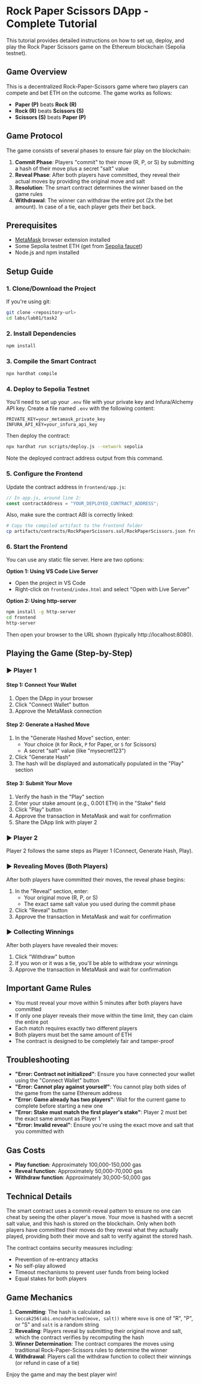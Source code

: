 # Rock Paper Scissors DApp - Complete Tutorial

This tutorial provides detailed instructions on how to set up, deploy, and play the Rock Paper Scissors game on the Ethereum blockchain (Sepolia testnet).

## Game Overview

This is a decentralized Rock-Paper-Scissors game where two players can compete and bet ETH on the outcome. The game works as follows:

- **Paper (P)** beats **Rock (R)**
- **Rock (R)** beats **Scissors (S)**
- **Scissors (S)** beats **Paper (P)**

## Game Protocol

The game consists of several phases to ensure fair play on the blockchain:

1. **Commit Phase**: Players "commit" to their move (R, P, or S) by submitting a hash of their move plus a secret "salt" value
2. **Reveal Phase**: After both players have committed, they reveal their actual moves by providing the original move and salt
3. **Resolution**: The smart contract determines the winner based on the game rules
4. **Withdrawal**: The winner can withdraw the entire pot (2x the bet amount). In case of a tie, each player gets their bet back.

## Prerequisites

- [MetaMask](https://metamask.io/) browser extension installed
- Some Sepolia testnet ETH (get from [Sepolia faucet](https://sepoliafaucet.com/))
- Node.js and npm installed

## Setup Guide

### 1. Clone/Download the Project

If you're using git:
```bash
git clone <repository-url>
cd labs/lab01/task2
```

### 2. Install Dependencies

```bash
npm install
```

### 3. Compile the Smart Contract

```bash
npx hardhat compile
```

### 4. Deploy to Sepolia Testnet

You'll need to set up your `.env` file with your private key and Infura/Alchemy API key. Create a file named `.env` with the following content:

```
PRIVATE_KEY=your_metamask_private_key
INFURA_API_KEY=your_infura_api_key
```

Then deploy the contract:

```bash
npx hardhat run scripts/deploy.js --network sepolia
```

Note the deployed contract address output from this command.

### 5. Configure the Frontend

Update the contract address in `frontend/app.js`:

```javascript
// In app.js, around line 2:
const contractAddress = "YOUR_DEPLOYED_CONTRACT_ADDRESS";
```

Also, make sure the contract ABI is correctly linked:

```bash
# Copy the compiled artifact to the frontend folder
cp artifacts/contracts/RockPaperScissors.sol/RockPaperScissors.json frontend/
```

### 6. Start the Frontend

You can use any static file server. Here are two options:

**Option 1: Using VS Code Live Server**
- Open the project in VS Code
- Right-click on `frontend/index.html` and select "Open with Live Server"

**Option 2: Using http-server**
```bash
npm install -g http-server
cd frontend
http-server
```

Then open your browser to the URL shown (typically http://localhost:8080).

## Playing the Game (Step-by-Step)

### ▶️ Player 1

#### Step 1: Connect Your Wallet
1. Open the DApp in your browser
2. Click "Connect Wallet" button
3. Approve the MetaMask connection

#### Step 2: Generate a Hashed Move
1. In the "Generate Hashed Move" section, enter:
   - Your choice (`R` for Rock, `P` for Paper, or `S` for Scissors)
   - A secret "salt" value (like "mysecret123")
2. Click "Generate Hash"
3. The hash will be displayed and automatically populated in the "Play" section

#### Step 3: Submit Your Move
1. Verify the hash in the "Play" section
2. Enter your stake amount (e.g., 0.001 ETH) in the "Stake" field
3. Click "Play" button
4. Approve the transaction in MetaMask and wait for confirmation
5. Share the DApp link with player 2

### ▶️ Player 2

Player 2 follows the same steps as Player 1 (Connect, Generate Hash, Play).

### ▶️ Revealing Moves (Both Players)

After both players have committed their moves, the reveal phase begins:

1. In the "Reveal" section, enter:
   - Your original move (R, P, or S)
   - The exact same salt value you used during the commit phase
2. Click "Reveal" button
3. Approve the transaction in MetaMask and wait for confirmation

### ▶️ Collecting Winnings

After both players have revealed their moves:

1. Click "Withdraw" button
2. If you won or it was a tie, you'll be able to withdraw your winnings
3. Approve the transaction in MetaMask and wait for confirmation

## Important Game Rules

- You must reveal your move within 5 minutes after both players have committed
- If only one player reveals their move within the time limit, they can claim the entire pot
- Each match requires exactly two different players
- Both players must bet the same amount of ETH
- The contract is designed to be completely fair and tamper-proof

## Troubleshooting

- **"Error: Contract not initialized"**: Ensure you have connected your wallet using the "Connect Wallet" button
- **"Error: Cannot play against yourself"**: You cannot play both sides of the game from the same Ethereum address
- **"Error: Game already has two players"**: Wait for the current game to complete before starting a new one
- **"Error: Stake must match the first player's stake"**: Player 2 must bet the exact same amount as Player 1
- **"Error: Invalid reveal"**: Ensure you're using the exact move and salt that you committed with

## Gas Costs

- **Play function**: Approximately 100,000-150,000 gas
- **Reveal function**: Approximately 50,000-70,000 gas
- **Withdraw function**: Approximately 30,000-50,000 gas

## Technical Details

The smart contract uses a commit-reveal pattern to ensure no one can cheat by seeing the other player's move. Your move is hashed with a secret salt value, and this hash is stored on the blockchain. Only when both players have committed their moves do they reveal what they actually played, providing both their move and salt to verify against the stored hash.

The contract contains security measures including:
- Prevention of re-entrancy attacks
- No self-play allowed
- Timeout mechanisms to prevent user funds from being locked
- Equal stakes for both players

## Game Mechanics

1. **Committing**: The hash is calculated as `keccak256(abi.encodePacked(move, salt))` where `move` is one of "R", "P", or "S" and `salt` is a random string
2. **Revealing**: Players reveal by submitting their original move and salt, which the contract verifies by recomputing the hash
3. **Winner Determination**: The contract compares the moves using traditional Rock-Paper-Scissors rules to determine the winner
4. **Withdrawal**: Players call the withdraw function to collect their winnings (or refund in case of a tie)

Enjoy the game and may the best player win!